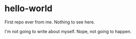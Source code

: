 # hello-world
First repo ever from me. Nothing to see here.

I'm not going to write about myself.
Nope, not going to happen. 
